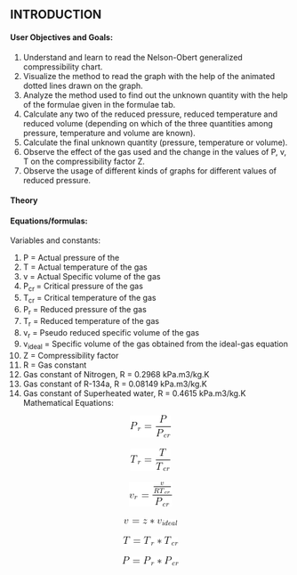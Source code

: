 ## INTRODUCTION<br>

#### User Objectives and Goals:

1. Understand and learn to read the Nelson-Obert generalized compressibility chart.
2. Visualize the method to read the graph with the help of the animated dotted lines drawn on the graph.
3. Analyze the method used to find out the unknown quantity with the help of the formulae given in the formulae tab.
4. Calculate any two of the reduced pressure, reduced temperature and reduced volume (depending on which of the three quantities among pressure, temperature and volume are known).
5. Calculate the final unknown quantity (pressure, temperature or volume).
6. Observe the effect of the gas used and the change in the values of P, v, T on the compressibility factor Z.
7. Observe the usage of different kinds of graphs for different values of reduced pressure.

#### Theory


#### Equations/formulas:

Variables and constants:

  1. P = Actual pressure of the
  2. T = Actual temperature of the gas
  3. v = Actual Specific volume of the gas
  4. P<sub>cr </sub>= Critical pressure of the gas 
  5. T<sub>cr</sub> = Critical temperature of the gas
  6. P<sub>r</sub> = Reduced pressure of the gas
  7. T<sub>r</sub> = Reduced temperature of the gas
  8. v<sub>r</sub> = Pseudo reduced specific volume of the gas
  9. v<sub>ideal</sub> = Specific volume of the gas obtained from the ideal-gas equation
  10. Z = Compressibility factor
  11. R = Gas constant
  12. Gas constant of Nitrogen, R = 0.2968 kPa.m3/kg.K
  13. Gas constant of R-134a, R = 0.08149 kPa.m3/kg.K
  14. Gas constant of Superheated water, R = 0.4615 kPa.m3/kg.K
Mathematical Equations:

<center><img src="./images/equations/eq1.png" " /></center>

<br>
<center><img src="./images/equations/eq2.png" " /></center>
<br>
<center><img src="./images/equations/eq3.png" " /></center>
<br>
<center><img src="./images/equations/eq4.png" " /></center>
<br>
<center><img src="./images/equations/eq5.png" " /></center>
<br>
<center><img src="./images/equations/eq6.png" " /></center>
